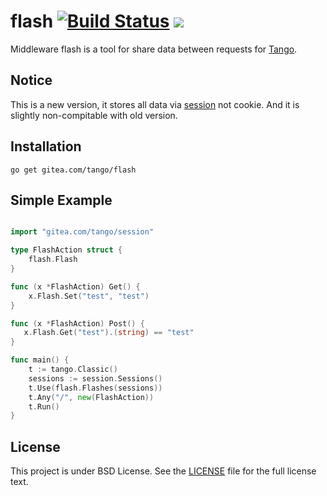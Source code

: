 flash [![Build Status](https://drone.gitea.com/api/badges/tango/flash/status.svg)](https://drone.gitea.com/tango/flash) [![](http://gocover.io/_badge/gitea.com/tango/flash)](http://gocover.io/gitea.com/tango/flash)
======

Middleware flash is a tool for share data between requests for [Tango](https://gitea.com/lunny/tango). 

## Notice

This is a new version, it stores all data via [session](https://gitea.com/tango/session) not cookie. And it is slightly non-compitable with old version.

## Installation

    go get gitea.com/tango/flash

## Simple Example

```Go

import "gitea.com/tango/session"

type FlashAction struct {
    flash.Flash
}

func (x *FlashAction) Get() {
    x.Flash.Set("test", "test")
}

func (x *FlashAction) Post() {
   x.Flash.Get("test").(string) == "test"
}

func main() {
    t := tango.Classic()
    sessions := session.Sessions()
    t.Use(flash.Flashes(sessions))
    t.Any("/", new(FlashAction))
    t.Run()
}
```

## License

This project is under BSD License. See the [LICENSE](LICENSE) file for the full license text.